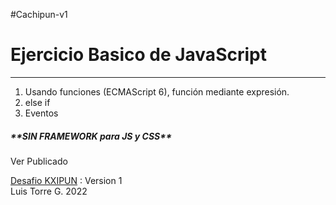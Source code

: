 #Cachipun-v1

<h1>Ejercicio Basico de JavaScript</h1>
<hr>

<ol>
  <li>Usando funciones (ECMAScript 6), función mediante expresión.</li>
  <li>else if</li>
  <li>Eventos</li>
  </ol>
  
  <h5>**SIN FRAMEWORK para JS y CSS**</h5>
  
  <p>Ver Publicado</p>
  <a href="https://latiscool.github.io/Cachipun-v0/">Desafio KXIPUN</a> : Version 1<br>
  Luis Torre G. 2022
